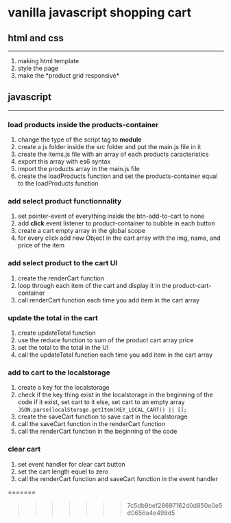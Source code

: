 # vanilla javascript shopping cart

## html and css
---
1. making html template
2. style the page
3. make the \*product grid responsive\* 

## javascript
---
### load products inside the products-container 

1. change the type of the script tag to **module**
2. create a js folder inside the src folder and put the main.js file in it
3. create the items.js file with an array of each products caracteristics
4. export this array with es6 syntax
6. import the products array in the main.js file
7. create the loadProducts function and set the products-container equal to the loadProducts function

### add select product functionnality

1. set pointer-event of everything inside the btn-add-to-cart to none
2. add **click** event listener to product-container to bubble in each button
3. create a cart empty array in the global scope
4. for every click add new Object in the cart array with the img, name, and price of the item

### add select product to the cart UI
1. create the renderCart function
2. loop through each item of the cart and display it in the product-cart-container
3. call renderCart function each time you add item in the cart array 

### update the total in the cart 
1. create updateTotal function
2. use the reduce function to sum of the product cart array price 
3. set the total to the total in the UI
4. call the updateTotal function each time you add item in the cart array 

### add to cart to the localstorage
1. create a key for the localstorage
2. check if the key thing exist in the localstorage in the beginning of the code if it exist, set cart to it else, set cart to an empty array
`JSON.parse(localStorage.getItem(KEY_LOCAL_CART)) || [];`
3. create the saveCart function to save cart in the localstorage
4. call the saveCart function in the renderCart function
5. call the renderCart function in the beginning of the code

### clear cart
1. set event handler for clear cart button
2. set the cart length equel to zero
3. call the renderCart function and saveCart function in the event handler

























=======
>>>>>>> 7c5db9bef28697162d0d850e0e5d0656a4e498d5

